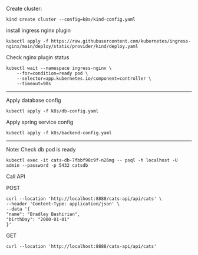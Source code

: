 Create cluster:

    kind create cluster --config=k8s/kind-config.yaml

install ingress nginx plugin
    
    kubectl apply -f https://raw.githubusercontent.com/kubernetes/ingress-nginx/main/deploy/static/provider/kind/deploy.yaml


Check nginx plugin status

    kubectl wait --namespace ingress-nginx \
        --for=condition=ready pod \
        --selector=app.kubernetes.io/component=controller \
        --timeout=90s

---

Apply database config

    kubectl apply -f k8s/db-config.yaml

Apply spring service config
    
    kubectl apply -f k8s/backend-config.yaml
---
Note:
Check db pod is ready

    kubectl exec -it cats-db-7fbbf98c9f-n26mg -- psql -h localhost -U admin --password -p 5432 catsdb

Call API
    
POST

    curl --location 'http://localhost:8888/cats-api/api/cats' \
    --header 'Content-Type: application/json' \
    --data '{
    "name": "Bradley Bashirian",
    "birthDay": "2000-01-01"
    }'

GET

    curl --location 'http://localhost:8888/cats-api/api/cats'